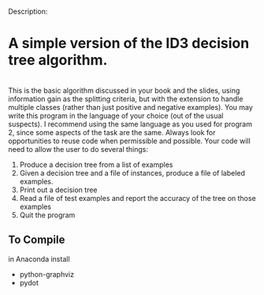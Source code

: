 Description:
# A simple version of the ID3 decision tree algorithm.  
</br>This is the basic algorithm discussed in your book and the slides, using information gain as the splitting criteria, but with the extension to handle multiple classes (rather than just positive and negative examples). You may write this program in the language of your choice (out of the usual suspects).  I recommend using the same language as you used for program 2, since some aspects of the task are the same.  Always look for opportunities to reuse code when permissible and possible.  Your code will need to allow the user to do several things:
1)	Produce a decision tree from a list of examples
2)	Given a decision tree and a file of instances, produce a file of labeled examples.
3)	Print out a decision tree
4)	Read a file of test examples and report the accuracy of the tree on those examples
5)	Quit the program
## To Compile
in Anaconda install
- python-graphviz
- pydot
